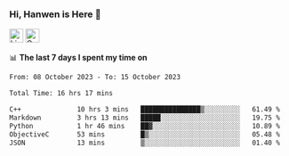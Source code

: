 ### Hi, Hanwen is Here 👋
<p>
	<a href="https://www.linkedin.com/in/liu-hanwen/"><img src="https://img.shields.io/badge/@hanwen-0A66C2?style=flat&logo=LinkedIn&logoColor=white" alt="Linkedin"  height="25px"/></a> 
	<a href="https://scholar.google.com/citations?user=HDF0su0AAAAJ"><img src="https://img.shields.io/badge/scholar-4385FE.svg?&style=plastic&logo=google-scholar&logoColor=white" alt="Google Scholar" height="25px"> </a>
</p>

📊 **The last 7 days I spent my time on** 
<!--START_SECTION:waka-->

```txt
From: 08 October 2023 - To: 15 October 2023

Total Time: 16 hrs 17 mins

C++              10 hrs 3 mins   ███████████████▒░░░░░░░░░   61.49 %
Markdown         3 hrs 13 mins   █████░░░░░░░░░░░░░░░░░░░░   19.75 %
Python           1 hr 46 mins    ██▓░░░░░░░░░░░░░░░░░░░░░░   10.89 %
ObjectiveC       53 mins         █▒░░░░░░░░░░░░░░░░░░░░░░░   05.48 %
JSON             13 mins         ▒░░░░░░░░░░░░░░░░░░░░░░░░   01.40 %
```

<!--END_SECTION:waka-->


<!--
**david990917/david990917** is a ✨ _special_ ✨ repository because its `README.md` (this file) appears on your GitHub profile.

Here are some ideas to get you started:

- 🔭 I’m currently working on ...
- 🌱 I’m currently learning ...
- 👯 I’m looking to collaborate on ...
- 🤔 I’m looking for help with ...
- 💬 Ask me about ...
- 📫 How to reach me: ...
- 😄 Pronouns: ...
- ⚡ Fun fact: ...
-->

